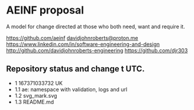 # AEINF proposal

A model for change directed at those who both need, want and require it.

https://github.com/aeinf
davidjohnroberts@proton.me
https://www.linkedin.com/in/software-engineering-and-design
http://github.com/davidjohnroberts-engineering
https://github.com/djr303

## Repository status and change t UTC.

- 1 167371033732 UK
- 1.1 ae: namespace with validation, logs and url
- 1.2 svg_mark.svg
- 1.3 README.md
